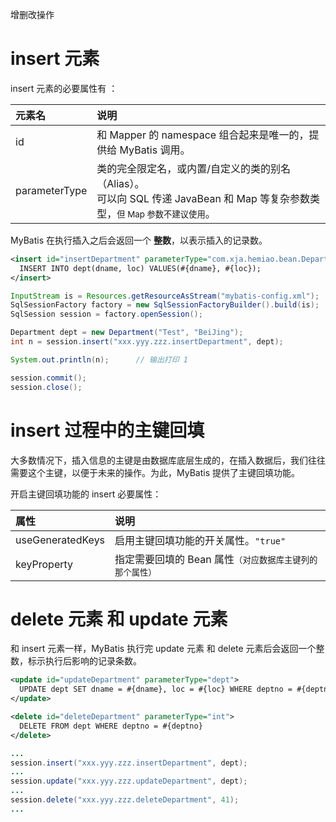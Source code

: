 <span class="title">增删改操作</span>

# insert 元素

insert 元素的必要属性有 ：

| 元素名        | 说明 |
|:------------- | :--------------------------------------------------------- |
| id            | 和 Mapper 的 namespace 组合起来是唯一的，提供给 MyBatis 调用。|
| parameterType | 类的完全限定名，或内置/自定义的类的别名（Alias）。 <br> 可以向 SQL 传递 JavaBean 和 Map 等复杂参数类型，<small>但 Map 参数不建议使用</small>。|

MyBatis 在执行插入之后会返回一个 **整数**，以表示插入的记录数。

```xml
<insert id="insertDepartment" parameterType="com.xja.hemiao.bean.Department">
  INSERT INTO dept(dname, loc) VALUES(#{dname}, #{loc});
</insert>
```

```java
InputStream is = Resources.getResourceAsStream("mybatis-config.xml");
SqlSessionFactory factory = new SqlSessionFactoryBuilder().build(is);
SqlSession session = factory.openSession();

Department dept = new Department("Test", "BeiJing");
int n = session.insert("xxx.yyy.zzz.insertDepartment", dept);

System.out.println(n);      // 输出打印 1

session.commit();
session.close();
```

# insert 过程中的主键回填

大多数情况下，插入信息的主键是由数据库底层生成的，在插入数据后，我们往往需要这个主键，以便于未来的操作。为此，MyBatis 提供了主键回填功能。

开启主键回填功能的 insert 必要属性：

| 属性             | 说明                                                               |
| :--------------- | :---------------------------------------------------------------  |
| useGeneratedKeys | 启用主键回填功能的开关属性。`"true"` |
| keyProperty      | 指定需要回填的 Bean 属性<small>（对应数据库主键列的那个属性）</small>  |

# delete 元素 和 update 元素

和 insert 元素一样，MyBatis 执行完 update 元素 和 delete 元素后会返回一个整数，标示执行后影响的记录条数。

```xml
<update id="updateDepartment" parameterType="dept">
  UPDATE dept SET dname = #{dname}, loc = #{loc} WHERE deptno = #{deptno}
</update>

<delete id="deleteDepartment" parameterType="int">
  DELETE FROM dept WHERE deptno = #{deptno}
</delete>
```

```java
...
session.insert("xxx.yyy.zzz.insertDepartment", dept);
...
session.update("xxx.yyy.zzz.updateDepartment", dept);
...
session.delete("xxx.yyy.zzz.deleteDepartment", 41);
...
```